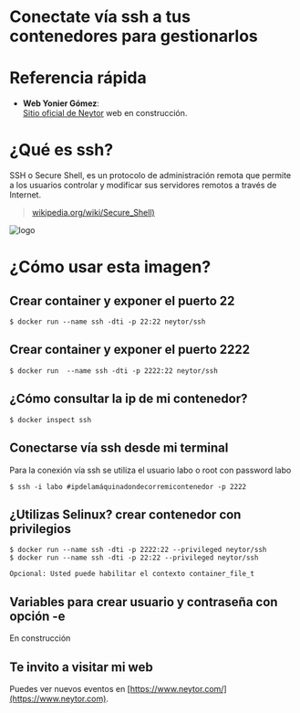 Conectate vía ssh a tus contenedores para gestionarlos
======================================================

# Referencia rápida

-	**Web Yonier Gómez**:  
	[Sitio oficial de Neytor](https://www.neytor.com) web en construcción.
  
# ¿Qué es  ssh?

SSH o Secure Shell, es un protocolo de administración remota que permite a los usuarios controlar y modificar sus servidores remotos a través de Internet. 

> [wikipedia.org/wiki/Secure_Shell)](https://es.wikipedia.org/wiki/Secure_Shell)

![logo](https://miro.medium.com/max/544/0*mqE9-fHbs78SweX_.png)


# ¿Cómo usar esta imagen?

## Crear container y exponer el puerto 22

```console
$ docker run --name ssh -dti -p 22:22 neytor/ssh
```
## Crear container y exponer el puerto 2222

```console
$ docker run  --name ssh -dti -p 2222:22 neytor/ssh
```
## ¿Cómo consultar la ip de mi contenedor?

```console
$ docker inspect ssh
```

## Conectarse vía ssh desde mi terminal

Para la conexión vía ssh se utiliza el usuario labo o root con password labo

```console
$ ssh -i labo #ipdelamáquinadondecorremicontenedor -p 2222
```

## ¿Utilizas Selinux? crear contenedor con privilegios

```console
$ docker run --name ssh -dti -p 2222:22 --privileged neytor/ssh
$ docker run --name ssh -dti -p 22:22 --privileged neytor/ssh

Opcional: Usted puede habilitar el contexto container_file_t
```

## Variables para crear usuario y contraseña con opción -e
En construcción

## Te invito a visitar mi web
Puedes ver nuevos eventos en [https://www.neytor.com/](https://www.neytor.com).
